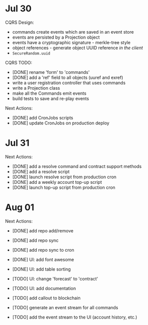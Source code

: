 # Jul 30

CQRS Design:
- commands create events which are saved in an event store
- events are persisted by a Projection object
- events have a cryptographic signature - merkle-tree style
- object references - generate object UUID reference *in the client*
- `SecureRandom.uuid`
 
CQRS TODO:
- [DONE] rename 'form' to 'commands'
- [DONE] add a 'ref' field to all objects (uuref and exref)
- write a user registration controller that uses commands
- write a Projection class
- make all the Commands emit events
- build tests to save and re-play events

Next Actions:
- [DONE] add CronJobs scripts
- [DONE] update CronJobs on production deploy

# Jul 31

Next Actions:
- [DONE] add a resolve command and contract support methods
- [DONE] add a resolve script
- [DONE] launch resolve script from production cron
- [DONE] add a weekly account top-up script
- [DONE] launch top-up script from production cron

# Aug 01

Next Actions:

- [DONE] add repo add/remove
- [DONE] add repo sync
- [DONE] add repo sync to cron
- [DONE] UI: add font awesome

- [DONE] UI: add table sorting
- [TODO] UI: change 'forecast' to 'contract'
- [TODO] UI: add documentation

- [TODO] add callout to blockchain

- [TODO] generate an event stream for all commands
- [TODO] add the event stream to the UI (account history, etc.)

